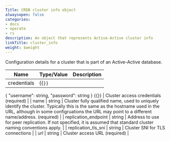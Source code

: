 ```yaml
---
Title: CRDB cluster info object
alwaysopen: false
categories:
- docs
- operate
- rs
description: An object that represents Active-Active cluster info
linkTitle: cluster_info
weight: $weight
---
```


Configuration details for a cluster that is part of an Active-Active database.

| Name | Type/Value | Description |
|------|------------|-------------|
| credentials | {{<code>}}
{
  "username": string,
  "password": string
} {{</code>}} | Cluster access credentials (required) |
| name | string | Cluster fully qualified name, used to uniquely identify the cluster. Typically this is the same as the hostname used in the URL, although in some configruations the URL may point to a different name/address. (required) |
| replication_endpoint | string | Address to use for peer replication. If not specified, it is assumed that standard cluster naming conventions apply. |
| replication_tls_sni | string | Cluster SNI for TLS connections |
| url | string | Cluster access URL (required) |
